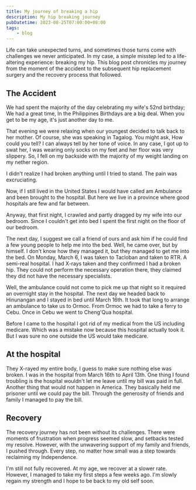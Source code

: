 ```yaml
---
title: My journey of breaking a hip
description: My hip breaking journey
pubDatetime: 2023-08-25T07:00:00+08:00
tags:
	- blog
---
```


Life can take unexpected turns, and sometimes those turns come with challenges we never anticipated. In my case, a simple misstep led to a life-altering experience: breaking my hip. This blog post chronicles my journey from the moment of the accident to the subsequent hip replacement surgery and the recovery process that followed.

<h2>The Accident</h2>

We had spent the majority of the day celebrating my wife's 52nd birthday; We had a great time, In the Philippines Birthdays are a big deal. When you get to be my age, it's just another day to me.

That evening we were relaxing when our youngest decided to talk back to her mother. Of course, she was speaking in Tagalog. You might ask, How could you tell? I can always tell by her tone of voice. In any case, I got up to swat her, I was wearing only socks on my feet and her floor was very slippery. So, I fell on my backside with the majority of my weight landing on my nether region.

I didn't realize I had broken anything until I tried to stand. The pain was excruciating.

Now, if I still lived in the United States I would have called am Ambulance and been brought to the hospital. But here we live in a province where good hospitals are few and far between.

Anyway, that first night, I crawled and partly dragged by my wife into our bedroom. Since I couldn't get into bed I spent the first night on the floor of our bedroom.

The next day, I suggest we call a friend of ours and ask him if he could find a few young people to help me into the bed. Well, he came over, but by himself. I don't know how they managed it, but they managed to get me into the bed. On Monday, March 6, I was taken to Tacloban and taken to RTR. A semi-real hospital. I had X-rays taken and they confirmed I had a broken hip. They could not perform the necessary operation there, they claimed they did not have the necessary specialists.

Well, the ambulance could not come to pick me up that night so it required an overnight stay in the hospital. The next day we headed back to Hinunangan and I stayed in bed until March 16th. It took that long to arrange an ambulance to take us to Ormoc. From Ormoc we had to take a ferry to Cebu. Once in Cebu we went to Cheng'Qua hospital.

Before I came to the hospital I got rid of my medical from the US including medicare. Which was a mistake now because this hospital actually took it. But I was sure no one outside the US would take medicare.

<h2> At the hospital</h2>

They X-rayed my entire body, I guess to make sure nothing else was broken. I was in the hospital from March 16th to April 13th. One thing I found troubling is the hospital wouldn't let me leave until my bill was paid in full. Another thing that would not happen in America. They basically held me prisoner until we could pay the bill. Through the generosity of friends and family I managed to pay the bill.

<h2>Recovery</h2>

The recovery journey has not been without its challenges. There were moments of frustration when progress seemed slow, and setbacks tested my resolve. However, with the unwavering support of my family and friends, I pushed through. Every step, no matter how small was a step towards reclaiming my Independence.

I'm still not fully recovered. At my age, we recover at a slower rate. However, I managed to take my first steps a few weeks ago. I'm slowly regain my strength and I hope to be back to my old self soon.
